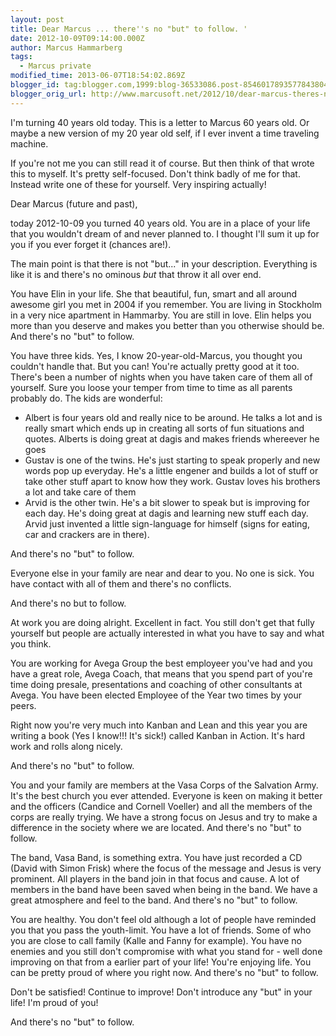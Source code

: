 ```yaml
---
layout: post
title: Dear Marcus ... there''s no "but" to follow. '
date: 2012-10-09T09:14:00.000Z
author: Marcus Hammarberg
tags:
  - Marcus private
modified_time: 2013-06-07T18:54:02.869Z
blogger_id: tag:blogger.com,1999:blog-36533086.post-8546017893577843804
blogger_orig_url: http://www.marcusoft.net/2012/10/dear-marcus-theres-no-but-to-follow.html
---
```





I'm turning 40 years old today. This is a letter to Marcus 60 years old.
Or maybe a new version of my 20 year old self, if I ever invent a time
traveling machine.

If you're not me you can still read it of course. But then think of that
wrote this to myself. It's pretty self-focused. Don't think badly of me
for that. Instead write one of these for yourself. Very inspiring
actually!

Dear Marcus (future and past),

today 2012-10-09 you turned 40 years old. You are in a place of your
life that you wouldn't dream of and never planned to. I thought I'll sum
it up for you if you ever forget it (chances are!).

The main point is that there is not "but..." in your description.
Everything is like it is and there's no ominous *but* that throw it all
over end.

You have Elin in your life. She that beautiful, fun, smart and all
around awesome girl you met in 2004 if you remember. You are living in
Stockholm in a very nice apartment in Hammarby. You are still in love.
Elin helps you more than you deserve and makes you better than you
otherwise should be.
And there's no "but" to follow.

You have three kids. Yes, I know 20-year-old-Marcus, you thought you
couldn't handle that. But you can! You're actually pretty good at it
too. There's been a number of nights when you have taken care of them
all of yourself. Sure you loose your temper from time to time as all
parents probably do. The kids are wonderful:

- Albert is four years old and really nice to be around. He talks a
    lot and is really smart which ends up in creating all sorts of fun
    situations and quotes. Alberts is doing great at dagis and makes
    friends whereever he goes
- Gustav is one of the twins. He's just starting to speak properly and
    new words pop up everyday. He's a little engener and builds a lot of
    stuff or take other stuff apart to know how they work. Gustav loves
    his brothers a lot and take care of them
- Arvid is the other twin. He's a bit slower to speak but is improving
    for each day. He's doing great at dagis and learning new stuff each
    day. Arvid just invented a little sign-language for himself (signs
    for eating, car and crackers are in there).

And there's no "but" to follow.

Everyone else in your family are near and dear to you. No one is sick.
You have contact with all of them and there's no conflicts.

And there's no but to follow.

At work you are doing alright. Excellent in fact. You still don't get
that fully yourself but people are actually interested in what you have
to say and what you think.

You are working for Avega Group the best employeer you've had and you
have a great role, Avega Coach, that means that you spend part of you're
time doing presale, presentations and coaching of other consultants at
Avega. You have been elected Employee of the Year two times by your
peers.

Right now you're very much into Kanban and Lean and this year you are
writing a book (Yes I know!!! It's sick!) called Kanban in Action. It's
hard work and rolls along nicely.

And there's no "but" to follow.

You and your family are members at the Vasa Corps of the Salvation Army.
It's the best church you ever attended. Everyone is keen on making it
better and the officers (Candice and Cornell Voeller) and all the
members of the corps are really trying. We have a strong focus on Jesus
and try to make a difference in the society where we are located.
And there's no "but" to follow.

The band, Vasa Band, is something extra. You have just recorded a CD
(David with Simon Frisk) where the focus of the message and Jesus is
very prominent. All players in the band join in that focus and cause. A
lot of members in the band have been saved when being in the band. We
have a great atmosphere and feel to the band.
And there's no "but" to follow.

You are healthy. You don't feel old although a lot of people have
reminded you that you pass the youth-limit.
You have a lot of friends. Some of who you are close to call family
(Kalle and Fanny for example). You have no enemies and you still don't
compromise with what you stand for - well done improving on that from a
earlier part of your life!
You're enjoying life. You can be pretty proud of where you right now.
And there's no "but" to follow.

Don't be satisfied! Continue to improve!
Don't introduce any "but" in your life!
I'm proud of you!

And there's no "but" to follow.
